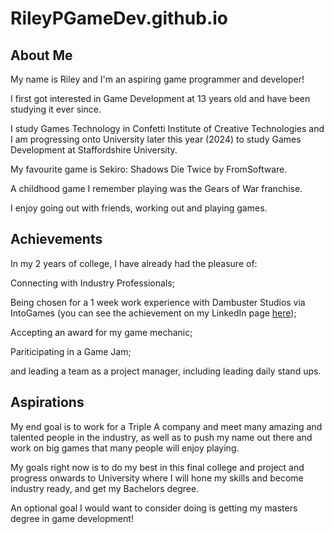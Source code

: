 # RileyPGameDev.github.io

## About Me
My name is Riley and I'm an aspiring game programmer and developer! 

I first got interested in Game Development at 13 years old and have been studying it ever since.

I study Games Technology in Confetti Institute of Creative Technologies and I am progressing onto University later this year (2024) to study Games Development at Staffordshire University.

My favourite game is Sekiro: Shadows Die Twice by FromSoftware.

A childhood game I remember playing was the Gears of War franchise.

I enjoy going out with friends, working out and playing games.

## Achievements 
In my 2 years of college, I have already had the pleasure of: 

Connecting with Industry Professionals; 

Being chosen for a 1 week work experience with Dambuster Studios via IntoGames (you can see the achievement on my LinkedIn page [here](https://www.linkedin.com/in/riley-proctor-12b695254/));

Accepting an award for my game mechanic; 

Pariticipating in a Game Jam; 

and leading a team as a project manager, including leading daily stand ups.

## Aspirations
My end goal is to work for a Triple A company and meet many amazing and talented people in the industry, as well as to push my name out there and work on big games that many people will enjoy playing.

My goals right now is to do my best in this final college and project and progress onwards to University where I will hone my skills and become industry ready, and get my Bachelors degree.

An optional goal I would want to consider doing is getting my masters degree in game development!
